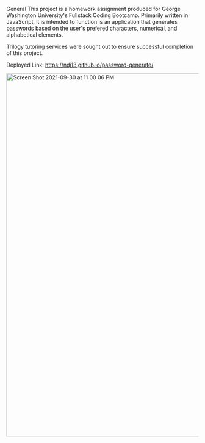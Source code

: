 General
This project is a homework assignment produced for George Washington University's Fullstack Coding Bootcamp. Primarily written in JavaScript, it is intended to function is an application that generates passwords based on the user's prefered characters, numerical, and alphabetical elements.

Trilogy tutoring services were sought out to ensure successful completion of this project. 

Deployed Link: https://ndj13.github.io/password-generate/

<img width="952" alt="Screen Shot 2021-09-30 at 11 00 06 PM" src="https://user-images.githubusercontent.com/69996896/135559212-c9293175-7828-42c9-9fe8-2b1e4a2f6975.png">
